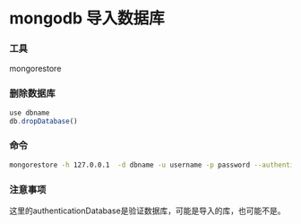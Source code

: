 # mongodb 导入数据库

### 工具
mongorestore

### 删除数据库
```js
use dbname
db.dropDatabase()
```

### 命令
```bash
mongorestore -h 127.0.0.1  -d dbname -u username -p password --authenticationDatabase=dbname dbdirectory
```

### 注意事项
这里的authenticationDatabase是验证数据库，可能是导入的库，也可能不是。

